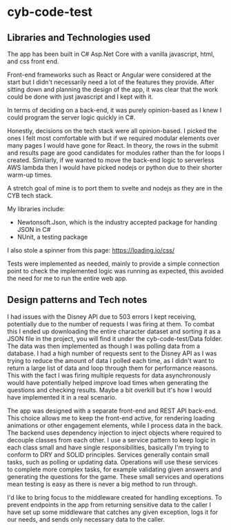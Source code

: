 # cyb-code-test

## Libraries and Technologies used

The app has been built in C# Asp.Net Core with a vanilla javascript, html, and css front end. 

Front-end frameworks such as React or Angular were considered at the start but I didn't necessarily need a lot of the features they provide. After sitting down and planning the design of the app, it was clear that the work could be done with just javascript and I kept with it.

In terms of deciding on a back-end, it was purely opinion-based as I knew I could program the server logic quickly in C#. 

Honestly, decisions on the tech stack were all opinion-based. I picked the ones I felt most comfortable with but if we required modular elements over many pages I would have gone for React. In theory, the rows in the submit and results page are good candidates for modules rather than the for loops I created. Similarly, if we wanted to move the back-end logic to serverless AWS lambda then I would have picked nodejs or python due to their shorter warm-up times.

A stretch goal of mine is to port them to svelte and nodejs as they are in the CYB tech stack.

My libraries include:
- Newtonsoft.Json, which is the industry accepted package for handing JSON in C#
- NUnit, a testing package

I also stole a spinner from this page: https://loading.io/css/

Tests were implemented as needed, mainly to provide a simple connection point to check the implemented logic was running as expected, this avoided the need for me to run the entire web app.

## Design patterns and Tech notes

I had issues with the Disney API due to 503 errors I kept receiving, potentially due to the number of requests I was firing at them. To combat this I ended up downloading the entire character dataset and sorting it as a JSON file in the project, you will find it under the cyb-code-test/Data folder. The data was then implemented as though I was polling data from a database. I had a high number of requests sent to the Disney API as I was trying to reduce the amount of data I polled each time, as I didn't want to return a large list of data and loop through them for performance reasons. This with the fact I was firing multiple requests for data asynchronously would have potentially helped improve load times when generating the questions and checking results. Maybe a bit overkill but it's how I would have implemented it in a real scenario. 

The app was designed with a separate front-end and REST API back-end. This choice allows me to keep the front-end active, for rendering loading animations or other engagement elements, while I process data in the back.
The backend uses dependency injection to inject objects where required to decouple classes from each other. I use a service pattern to keep logic in each class small and have single responsibilities, basically I'm trying to conform to DRY and SOLID principles. Services generally contain small tasks, such as polling or updating data. Operations will use these services to complete more complex tasks, for example validating given answers and generating the questions for the game. These small services and operations mean testing is easy as there is never a big method to run through.

I'd like to bring focus to the middleware created for handling exceptions. To prevent endpoints in the app from returning sensitive data to the caller I have set up some middleware that catches any given exception, logs it for our needs, and sends only necessary data to the caller.
